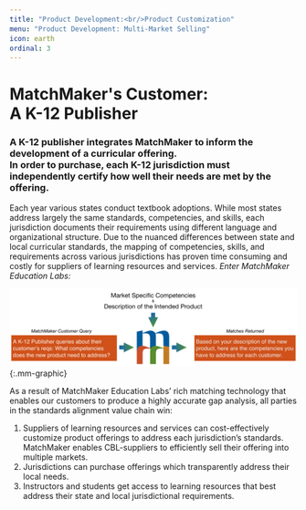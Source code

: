 ```yaml
---
title: "Product Development:<br/>Product Customization"
menu: "Product Development: Multi-Market Selling"
icon: earth
ordinal: 3
---
```

# MatchMaker's Customer:<br/>A K-12 Publisher 

### A K-12 publisher integrates MatchMaker to inform the development of a curricular offering.<br/>In order to purchase, each K-12 jurisdiction must independently certify how well their needs are met by the offering.

Each year various states conduct textbook adoptions. While most states address largely the same standards, competencies, and skills, each jurisdiction documents their requirements using different language and organizational structure. Due to the nuanced differences between state and local curricular standards, the mapping of competencies, skills, and requirements across various jurisdictions has proven time consuming and costly for suppliers of learning resources and services. *Enter MatchMaker Education Labs:*

![MatchMaker Publisher Align Content Diagram](/mmassets/Action-K12.svg){:.mm-graphic}

As a result of MatchMaker Education Labs’ rich matching technology that enables our customers to produce a highly accurate gap analysis, all parties in the standards alignment value chain win:

1. Suppliers of learning resources and services can cost-effectively customize product offerings to address each jurisdiction’s standards. MatchMaker enables CBL-suppliers to efficiently sell their offering into multiple markets.
2. Jurisdictions can purchase offerings which transparently address their local needs.
3. Instructors and students get access to learning resources that best address their state and local jurisdictional requirements.


